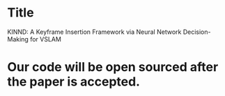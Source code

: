 # Title
KINND: A Keyframe Insertion Framework via Neural Network Decision-Making for VSLAM

# Our code will be open sourced after the paper is accepted.
